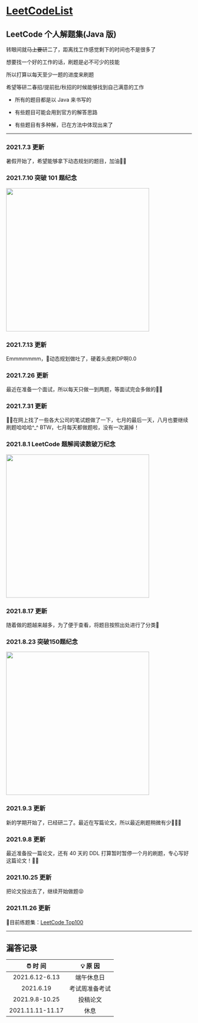 # **[LeetCodeList](https://leetcode-cn.com/u/ihaoo/)**

## **LeetCode 个人解题集(Java 版)**

转眼间就~~马上要~~研二了，距离找工作感觉剩下的时间也不是很多了

想要找一个好的工作的话，刷题是必不可少的技能

所以打算以每天至少一题的进度来刷题

希望等研二春招/提前批/秋招的时候能够找到自己满意的工作

* 所有的题目都是以 Java 来书写的

* 有些题目可能会用到官方的解答思路

* 有些题目有多种解，已在方法中体现出来了 
***
### **2021.7.3 更新**  
暑假开始了，希望能够拿下动态规划的题目，加油💪🏻  
### **2021.7.10 突破 101 题纪念**  
<img src="https://z3.ax1x.com/2021/07/10/RzDqzT.md.png" width="388px">

### **2021.7.13 更新**
Emmmmmmm，🤔动态规划做吐了，硬着头皮刷DP啊0.0  
### **2021.7.26 更新**
最近在准备一个面试，所以每天只做一到两题，等面试完会多做的💪🏻  
### **2021.7.31 更新**  
🧑‍💻在网上找了一些各大公司的笔试题做了一下，七月的最后一天，八月也要继续刷题哈哈哈^_^
BTW，七月每天都做题啦，没有一次漏掉！  
### **2021.8.1 LeetCode 题解阅读数破万纪念**  
<img src="https://i.loli.net/2021/08/01/xM4f5Va2XcBUzYC.png" width="388px">

### **2021.8.17 更新**  
随着做的题越来越多，为了便于查看，将题目按照出处进行了分类🎒  
  


### **2021.8.23 突破150题纪念**
<img src="https://i.loli.net/2021/08/23/nGXYL9F7gykoxKB.png" width="388px">

### **2021.9.3 更新**
新的学期开始了，已经研二了。最近在写篇论文，所以最近刷题稍微有少🤷🏻‍♀️
  
### **2021.9.8 更新**  
最近准备投一篇论文，还有 40 天的 DDL 打算暂时暂停一个月的刷题，专心写好这篇论文！💪🏻

### **2021.10.25 更新**
把论文投出去了，继续开始做题😝

### **2021.11.26 更新**
📌目前练题集：[LeetCode Top100](https://github.com/iHa0/LeetCodeList/tree/master/Top100)


***

## **漏答记录**  

|  ⏰ 时 间   | 💡 原 因  |
|:----------:|:----------:|
| 2021.6.12-6.13  | 端午休息日 |
| 2021.6.19  | 考试周准备考试 |
|2021.9.8-10.25|投稿论文|
|2021.11.11-11.17|休息|
  

